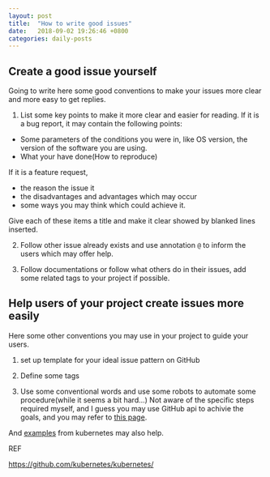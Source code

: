 ```yaml
---
layout: post
title:  "How to write good issues"
date:   2018-09-02 19:26:46 +0800
categories: daily-posts
---
```

## Create a good issue yourself

Going to write here some good conventions to make your issues more clear and more easy to get replies.

1. List some key points to make it more clear and easier for reading.
If it is a bug report, it may contain the following points:
- Some parameters of the conditions you were in, like OS version, the version of the software you are using.
- What your have done(How to reproduce)

If it is a feature request,
- the reason the issue it
- the disadvantages and advantages which may occur
- some ways you may think which could achieve it.

Give each of these items a title and make it clear showed by blanked lines inserted.

2. Follow other issue already exists and use annotation `@` to inform the users which may offer help.

3. Follow documentations or follow what others do in their issues, add some related tags to your project if possible.

## Help users of your project create issues more easily

Here some other conventions you may use in your project to guide your users.

1. set up template for your ideal issue pattern on GitHub

2. Define some tags

3. Use some conventional words and use some robots to automate some procedure(while it seems a bit hard...)
Not aware of the specific steps required myself, and I guess you may use GitHub api to achivie the goals, and you may refer to [this page](https://developer.github.com/).

And [examples](https://github.com/kubernetes/test-infra/blob/master/robots/) from kubernetes may also help.

REF

https://github.com/kubernetes/kubernetes/

